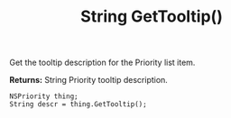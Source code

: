 ﻿---
uid: crmscript_ref_NSPriority_GetTooltip
title: String GetTooltip()
intellisense: NSPriority.GetTooltip
keywords: NSPriority, GetTooltip
so.topic: reference
---

Get the tooltip description for the Priority list item.

**Returns:** String Priority tooltip description.

```crmscript
NSPriority thing;
String descr = thing.GetTooltip();
```


